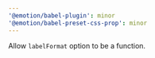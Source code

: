 ```yaml
---
'@emotion/babel-plugin': minor
'@emotion/babel-preset-css-prop': minor
---
```


Allow `labelFormat` option to be a function.
